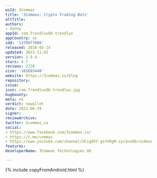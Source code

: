 ```yaml
---
wsId: 3Commas
title: '3Commas: Crypto Trading Bots'
altTitle: 
authors:
- danny
appId: com.TrendluxOU.trendlux
appCountry: us
idd: '1370977008'
released: 2018-05-14
updated: 2023-11-02
version: 3.9.4
stars: 4.7
reviews: 2728
size: '101693440'
website: https://3commas.io/blog
repository: 
issue: 
icon: com.TrendluxOU.trendlux.jpg
bugbounty: 
meta: ok
verdict: nowallet
date: 2022-06-29
signer: 
reviewArchive: 
twitter: 3commas_io
social:
- https://www.facebook.com/3commas.io/
- https://t.me/commas
- https://www.youtube.com/channel/UCig8XY-gsthRgM-zyv1nx6Q/videos
features: 
developerName: 3Commas Technologies OU

---
```


{% include copyFromAndroid.html %}
